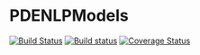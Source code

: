 # PDENLPModels

[![Build Status](https://travis-ci.org/tmigot/PDENLPModels.svg?branch=master)](https://travis-ci.org/tmigot/PDENLPModels)
[![Build status](https://ci.appveyor.com/api/projects/status/s3213w0k9s9d45ro?svg=true)](https://ci.appveyor.com/project/tmigot/PDENLPModels)
[![Coverage Status](https://coveralls.io/repos/tmigot/PDENLPModels/badge.svg?branch=master&service=github)](https://coveralls.io/github/tmigot/PDENLPModels?branch=julia-0.7)
